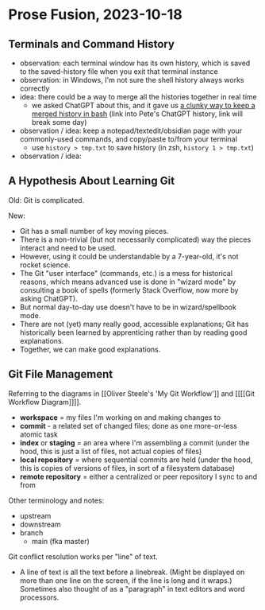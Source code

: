 # Prose Fusion, 2023-10-18

## Terminals and Command History

- observation: each terminal window has its own history, which is saved to the saved-history file when you exit that terminal instance
- observation: in Windows, I'm not sure the shell history always works correctly
- idea: there could be a way to merge all the histories together in real time
    - we asked ChatGPT about this, and it gave us [a clunky way to keep a merged history in bash](https://chat.openai.com/share/d2d8383c-f89d-41aa-8979-35b157a0c253) (link into Pete's ChatGPT history, link will break some day)
- observation / idea: keep a notepad/textedit/obsidian page with your commonly-used commands, and copy/paste to/from your terminal
    - use `history > tmp.txt` to save history (in zsh, `history 1 > tmp.txt`)
- observation / idea: 

## A Hypothesis About Learning Git

Old: Git is complicated.

New:

- Git has a small number of key moving pieces.
- There is a non-trivial (but not necessarily complicated) way the pieces interact and need to be used.
- However, using it could be understandable by a 7-year-old, it's not rocket science.
- The Git "user interface" (commands, etc.) is a mess for historical reasons, which means advanced use is done in "wizard mode" by consulting a book of spells (formerly Stack Overflow, now more by asking ChatGPT).
- But normal day-to-day use doesn't have to be in wizard/spellbook mode.
- There are not (yet) many really good, accessible explanations; Git has historically been learned by apprenticing rather than by reading good explanations.
- Together, we can make good explanations.

## Git File Management

Referring to the diagrams in [[Oliver Steele's 'My Git Workflow']] and [[[[Git Workflow Diagram]]]].

- **workspace** = my files I'm working on and making changes to
- **commit** - a related set of changed files; done as one more-or-less atomic task
- **index** or **staging** = an area where I'm assembling a commit (under the hood, this is just a list of files, not actual copies of files)
- **local repository** = where sequential commits are held (under the hood, this is copies of versions of files, in sort of a filesystem database)
- **remote repository** = either a centralized or peer repository I sync to and from

Other terminology and notes:

- upstream
- downstream
- branch
    - main (fka master)

Git conflict resolution works per "line" of text.

- A line of text is all the text before a linebreak. (Might be displayed on more than one line on the screen, if the line is long and it wraps.) Sometimes also thought of as a "paragraph" in text editors and word processors.